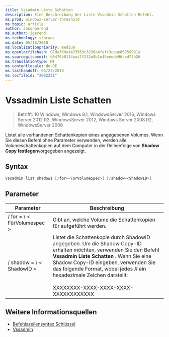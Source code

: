 ```yaml
---
title: Vssadmin Liste Schatten
description: Eine Beschreibung der Liste Vssadmin Schatten Befehl.
ms.prod: windows-server-threshold
ms.topic: article
author: JasonGerend
ms.author: jgerend
ms.technology: storage
ms.date: 05/18/2018
ms.localizationpriority: medium
ms.openlocfilehash: 07da36da1473563c3236a4fafc3ceae06259981a
ms.sourcegitcommit: e0479b0114eac7f232e8b1e45eeede96ccd72b26
ms.translationtype: MT
ms.contentlocale: de-DE
ms.lasthandoff: 06/22/2018
ms.locfileid: "2082251"
---
```

# <a name="vssadmin-list-shadows"></a>Vssadmin Liste Schatten

>Betrifft: 10 Windows, Windows 8.1, WindowsServer 2016, Windows Server 2012 R2, WindowsServer 2012, Windows Server 2008 R2, WindowsServer 2008

Listet alle vorhandenen Schattenkopien eines angegebenen Volumes. Wenn Sie diesen Befehl ohne Parameter verwenden, werden alle Volumeschattenkopien auf dem Computer in der Reihenfolge von **Shadow Copy festlegen**vorgegeben angezeigt.

## <a name="syntax"></a>Syntax

```PowerShell
vssadmin list shadows [/for=<ForVolumeSpec>] [/shadow=<ShadowID>]
```

## <a name="parameters"></a>Parameter

|Parameter|Beschreibung|
|---|---|
|/ for = \ < FürVolumespec >|Gibt an, welche Volume die Schattenkopien für aufgeführt werden.|
|/ shadow = \ < ShadowID >|Listet die Schattenkopie durch ShadowID angegeben. Um die Shadow Copy-ID erhalten möchten, verwenden Sie den Befehl **Vssadmin Liste Schatten** . Wenn Sie eine Shadow Copy-ID eingeben, verwenden Sie das folgende Format, wobei jedes *X* ein hexadezimale Zeichen darstellt:<br><br>XXXXXXXX-XXXX-XXXX-XXXX-XXXXXXXXXXXX|

## <a name="additional-references"></a>Weitere Informationsquellen

* [Befehlszeilensyntax Schlüssel](https://docs.microsoft.com/previous-versions/windows/it-pro/windows-server-2012-r2-and-2012/cc771080(v%3dws.11))
* [Vssadmin](vssadmin.md)